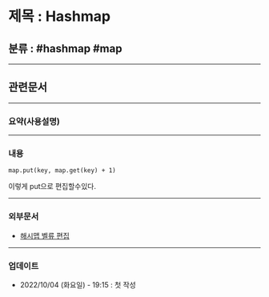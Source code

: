 # 제목 : Hashmap

## 분류 : #hashmap #map

---
## 관련문서

----
### 요약(사용설명)

---
### 내용
```
map.put(key, map.get(key) + 1)
```
이렇게 put으로 편집할수있다.

----
### 외부문서
- [해시맵 벨류 편집](https://stackoverflow.com/questions/4157972/how-to-update-a-value-given-a-key-in-a-hashmap)

----
### 업데이트
-  2022/10/04 (화요일) - 19:15 : 첫 작성